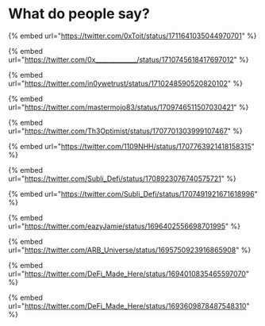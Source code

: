 # What do people say?

{% embed url="https://twitter.com/0xToit/status/1711641035044970701" %}

{% embed url="https://twitter.com/0x_____________/status/1710745618417697012" %}

{% embed url="https://twitter.com/in0ywetrust/status/1710248590520820102" %}

{% embed url="https://twitter.com/mastermojo83/status/1709746511507030421" %}

{% embed url="https://twitter.com/Th3Optimist/status/1707701303999107467" %}

{% embed url="https://twitter.com/1109NHH/status/1707763921418158315" %}

{% embed url="https://twitter.com/Subli_Defi/status/1708923076740575721" %}

{% embed url="https://twitter.com/Subli_Defi/status/1707491921671618996" %}

{% embed url="https://twitter.com/eazyJamie/status/1696402556698701995" %}

{% embed url="https://twitter.com/ARB_Universe/status/1695750923916865908" %}

{% embed url="https://twitter.com/DeFi_Made_Here/status/1694010835465597070" %}

{% embed url="https://twitter.com/DeFi_Made_Here/status/1693609878487548310" %}
